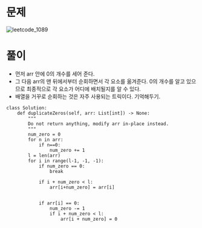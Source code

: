 # 문제
![leetcode_1089](https://user-images.githubusercontent.com/51700219/80181872-a4416700-8640-11ea-96b4-e48225d9afab.png)
# 풀이
- 먼저 arr 안에 0의 개수를 세어 준다.
- 그 다음 arr의 맨 뒤에서부터 순회하면서 각 요소를 옮겨준다. 0의 개수를 알고 있으므로 최종적으로 각 요소가 어디에 배치될지를 알 수 있다.
- 배열을 거꾸로 순회하는 것은 자주 사용되는 트릭이다. 기억해두기.
```python3
class Solution:
    def duplicateZeros(self, arr: List[int]) -> None:
        """
        Do not return anything, modify arr in-place instead.
        """
        num_zero = 0
        for n in arr:
            if n==0:
                num_zero += 1
        l = len(arr)
        for i in range(l-1, -1, -1):
            if num_zero == 0:
                break
            
            if i + num_zero < l:
                arr[i+num_zero] = arr[i]
                
                    
            if arr[i] == 0:
                num_zero -= 1
                if i + num_zero < l:
                    arr[i + num_zero] = 0
```
